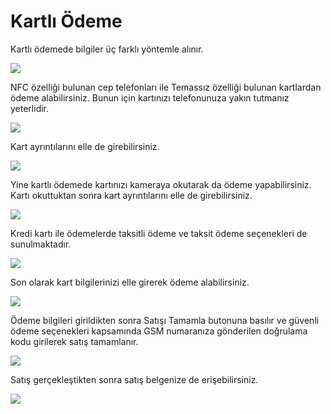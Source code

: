# Kartlı Ödeme

Kartlı ödemede bilgiler üç farklı yöntemle alınır.

![](../../.gitbook/assets/41.png)

NFC özelliği bulunan cep telefonları ile Temassız özelliği bulunan kartlardan ödeme alabilirsiniz. Bunun için kartınızı telefonunuza yakın tutmanız yeterlidir.

![](../../.gitbook/assets/42.png)

Kart ayrıntılarını elle de girebilirsiniz.

![](../../.gitbook/assets/43%20%281%29.png)

Yine kartlı ödemede kartınızı kameraya okutarak da ödeme yapabilirsiniz. Kartı okuttuktan sonra kart ayrıntılarını elle de girebilirsiniz.

![](../../.gitbook/assets/44%20%281%29.png)

Kredi kartı ile ödemelerde taksitli ödeme ve taksit ödeme seçenekleri de sunulmaktadır.

![](../../.gitbook/assets/45%20%281%29.png)

Son olarak kart bilgilerinizi elle girerek ödeme alabilirsiniz.

![](../../.gitbook/assets/46%20%282%29%20%281%29%20%281%29.png)

Ödeme bilgileri girildikten sonra Satışı Tamamla butonuna basılır ve güvenli ödeme seçenekleri kapsamında GSM numaranıza gönderilen doğrulama kodu girilerek satış tamamlanır.

![](../../.gitbook/assets/47.png)

Satış gerçekleştikten sonra satış belgenize de erişebilirsiniz.

![](../../.gitbook/assets/48.png)



